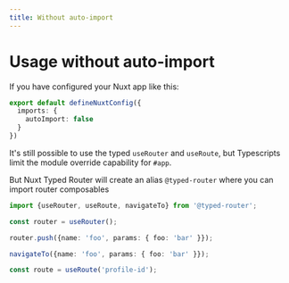 ```yaml
---
title: Without auto-import
---
```



# Usage without auto-import

If you have configured your Nuxt app like this:

```ts
export default defineNuxtConfig({
  imports: {
    autoImport: false
  }
})
```

It's still possible to use the typed `useRouter` and `useRoute`, but Typescripts limit the module override capability for `#app`.

But Nuxt Typed Router will create an alias `@typed-router` where you can import router composables


```ts
import {useRouter, useRoute, navigateTo} from '@typed-router';

const router = useRouter();

router.push({name: 'foo', params: { foo: 'bar' }});

navigateTo({name: 'foo', params: { foo: 'bar' }});

const route = useRoute('profile-id');
```


